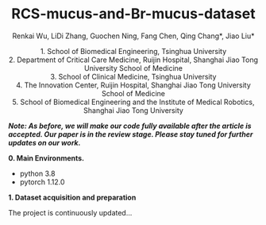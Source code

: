<p align="center">
  <h1 align="center">RCS-mucus-and-Br-mucus-dataset</h1>
  <p align="center">
    Renkai Wu, LiDi Zhang, Guochen Ning, Fang Chen, Qing Chang*, Jiao Liu*
  </p>
    <p align="center">
      1. School of Biomedical Engineering, Tsinghua University</br>
      2. Department of Critical Care Medicine, Ruijin Hospital, Shanghai Jiao Tong University School of Medicine</br>
      3. School of Clinical Medicine, Tsinghua University</br>
      4. The Innovation Center, Ruijin Hospital, Shanghai Jiao Tong University School of Medicine</br>
      5. School of Biomedical Engineering and the Institute of Medical Robotics, Shanghai Jiao Tong University</br>
  </p>
</p>


***Note: As before, we will make our code fully available after the article is accepted. Our paper is in the review stage. Please stay tuned for further updates on our work.***

**0. Main Environments.**
- python 3.8
- pytorch 1.12.0

**1. Dataset acquisition and preparation** </br>

The project is continuously updated...

